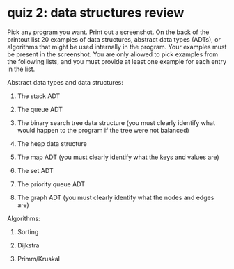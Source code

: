 # quiz 2: data structures review

Pick any program you want.  Print out a screenshot.  On the back of the printout list 20 examples of data structures, abstract data types (ADTs), or algorithms that might be used internally in the program.  Your examples must be present in the screenshot.  You are only allowed to pick examples from the following lists, and you must provide at least one example for each entry in the list.

Abstract data types and data structures:

1. The stack ADT

2. The queue ADT

3. The binary search tree data structure (you must clearly identify what would happen to the program if the tree were not balanced)

4. The heap data structure

5. The map ADT (you must clearly identify what the keys and values are)

6. The set ADT

7. The priority queue ADT

8. The graph ADT (you must clearly identify what the nodes and edges are)

Algorithms:

1. Sorting

2. Dijkstra

3. Primm/Kruskal
